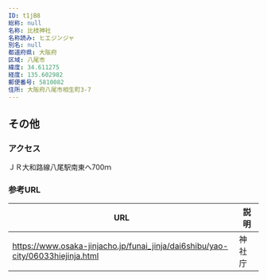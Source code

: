 ```yaml
---
ID: t1jB8
総称: null
名称: 比枝神社
名称読み: ヒエジンジャ
別名: null
都道府県: 大阪府
区域: 八尾市
緯度: 34.611275
経度: 135.602982
郵便番号: 5810082
住所: 大阪府八尾市相生町3-7
---
```


## その他

### アクセス

ＪＲ大和路線八尾駅南東へ700ｍ

### 参考URL

| URL                                                                             | 説明   |
| ------------------------------------------------------------------------------- | ------ |
| https://www.osaka-jinjacho.jp/funai_jinja/dai6shibu/yao-city/06033hiejinja.html | 神社庁 |
